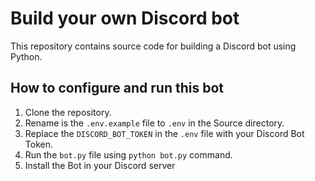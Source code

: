 # Build your own Discord bot

This repository contains source code for building a Discord bot using Python.

## How to configure and run this bot

1. Clone the repository.
2. Rename is the `.env.example` file to `.env` in the Source directory.
3. Replace the `DISCORD_BOT_TOKEN` in the `.env` file with your Discord Bot Token.
4. Run the `bot.py` file using `python bot.py` command.
5. Install the Bot in your Discord server